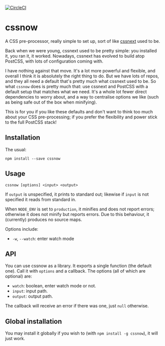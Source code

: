 
[![CircleCI](https://circleci.com/gh/scienceai/cssnow.svg?style=svg)](https://circleci.com/gh/scienceai/cssnow)

# cssnow

A CSS pre-processor, really simple to set up, sort of like [cssnext](http://cssnext.io/) used to be.

Back when we were young, cssnext used to be pretty simple: you installed it, you ran it, it worked.
Nowadays, cssnext has evolved to build atop PostCSS, with lots of configuration coming with.

I have nothing against that move. It's a lot more powerful and flexible, and overall I think it is
absolutely the right thing to do. But we have lots of repos, and they all need a default that's
pretty much what cssnext used to be. So what `cssnow` does is pretty much that: use cssnext and
PostCSS with a default setup that matches what we need. It's a whole lot fewer direct dependencies
to worry about, and a way to centralise options we like (such as being safe out of the box when
minifying).

This is for you if you like these defaults and don't want to think too much about your CSS
pre-processing; if you prefer the flexibility and power stick to the full PostCSS stack!

## Installation

The usual:

    npm install --save cssnow

## Usage

    cssnow [options] <input> <output>

If `output` is unspecified, it prints to standard out; likewise if `input` is not specified it reads
from standard in.

When `NODE_ENV` is set to `production`, it minifies and does not report errors; otherwise it does
not minify but reports errors. Due to this behaviour, it (currently) produces no source maps.

Options include:

* `-w`, `--watch`: enter watch mode

## API

You can use cssnow as a library. It exports a single function (the default one). Call it with
`options` and a callback. The options (all of which are optional) are:

* `watch`: boolean, enter watch mode or not.
* `input`: input path.
* `output`: output path.

The callback will receive an error if there was one, just `null` otherwise.

## Global installation

You may install it globally if you wish to (with `npm install -g cssnow`), it will just work.
